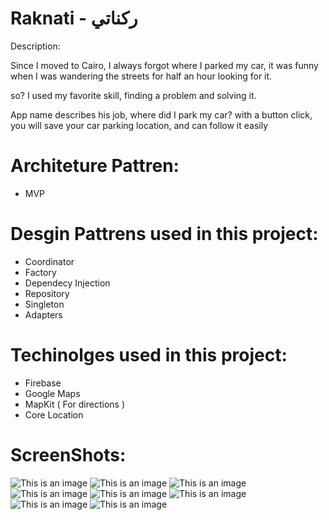 # Raknati - ركناتي

Description:

  Since I moved to Cairo, I always forgot where I parked my car, it was funny when I was wandering the streets for half an hour looking for it.

  so? I used my favorite skill, finding a problem and solving it.

  App name describes his job, where did I park my car? with a button click, you will save your car parking location, and can follow it easily
  
# Architeture Pattren: 

  * MVP

# Desgin Pattrens used in this project: 
  * Coordinator
  * Factory
  * Dependecy Injection 
  * Repository
  * Singleton
  * Adapters
  
# Techinolges used in this project:
  * Firebase
  * Google Maps
  * MapKit ( For directions )
  * Core Location

# ScreenShots:

![This is an image](https://raw.githubusercontent.com/shadudiix/Raknati/main/Screenshots/1.png)
![This is an image](https://raw.githubusercontent.com/shadudiix/Raknati/main/Screenshots/2.png)
![This is an image](https://raw.githubusercontent.com/shadudiix/Raknati/main/Screenshots/3.png)
![This is an image](https://raw.githubusercontent.com/shadudiix/Raknati/main/Screenshots/4.png)
![This is an image](https://raw.githubusercontent.com/shadudiix/Raknati/main/Screenshots/5.png)
![This is an image](https://raw.githubusercontent.com/shadudiix/Raknati/main/Screenshots/6.png)
![This is an image](https://raw.githubusercontent.com/shadudiix/Raknati/main/Screenshots/7.png)
![This is an image](https://raw.githubusercontent.com/shadudiix/Raknati/main/Screenshots/8.png)

